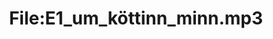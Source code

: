 ---
title: File:E1_um_köttinn_minn.mp3
recording of: um köttinn minn
reading speed: slow
speaker: E
license: CC0
---